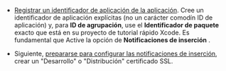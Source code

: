 
* [Registrar un identificador de aplicación de la aplicación](https://developer.apple.com/library/ios/documentation/IDEs/Conceptual/AppDistributionGuide/MaintainingProfiles/MaintainingProfiles.html#//apple_ref/doc/uid/TP40012582-CH30-SW991). Cree un identificador de aplicación explícitas (no un carácter comodín ID de aplicación) y, para **ID de agrupación**, use el **Identificador de paquete** exacto que está en su proyecto de tutorial rápido Xcode. Es fundamental que Active la opción de **Notificaciones de inserción** . 

* Siguiente, [prepararse para configurar las notificaciones de inserción](https://developer.apple.com/library/ios/documentation/IDEs/Conceptual/AppDistributionGuide/AddingCapabilities/AddingCapabilities.html#//apple_ref/doc/uid/TP40012582-CH26-SW6), crear un "Desarrollo" o "Distribución" certificado SSL.
